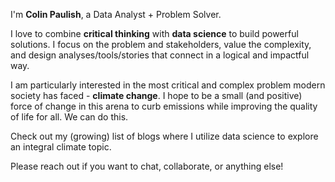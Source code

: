 I'm **Colin Paulish**, a Data Analyst + Problem Solver.

I love to combine **critical thinking** with **data science** to build powerful solutions. I focus on the problem and stakeholders, value the complexity, and design analyses/tools/stories that connect in a logical and impactful way.

I am particularly interested in the most critical and complex problem modern society has faced - **climate change**. I hope to be a small (and positive) force of change in this arena to curb emissions while improving the quality of life for all. We can do this.

Check out my (growing) list of blogs where I utilize data science to explore an integral climate topic.

Please reach out if you want to chat, collaborate, or anything else!


[blog]: /blog
[email]: mailto:colinpaulish@gmail.com